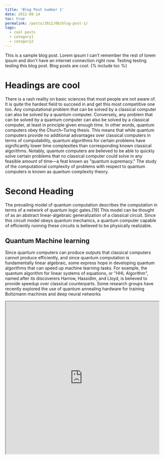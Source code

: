 ```yaml
---
title: 'Blog Post number 1'
date: 2012-08-14
toc: true
permalink: /posts/2012/08/blog-post-1/
tags:
  - cool posts
  - category1
  - category2
---
```


This is a sample blog post. Lorem ipsum I can't remember the rest of lorem ipsum and don't have an internet connection right now. Testing testing testing this blog post. Blog posts are cool.
{% include toc %}

Headings are cool
======  
There is a rash reality on basic sciences that most people are not aware of. It is quite the hardest field to succeed in and get this most competitive one too. 
Any computational problem that can be solved by a classical computer can also be solved by a quantum computer. Conversely, any problem that can be solved by a quantum computer can also be solved by a classical computer, at least in principle given enough time. In other words, quantum computers obey the Church–Turing thesis. This means that while quantum computers provide no additional advantages over classical computers in terms of computability, quantum algorithms for certain problems have significantly lower time complexities than corresponding known classical algorithms. Notably, quantum computers are believed to be able to quickly solve certain problems that no classical computer could solve in any feasible amount of time—a feat known as "quantum supremacy." The study of the computational complexity of problems with respect to quantum computers is known as quantum complexity theory.

Second Heading
======  
The prevailing model of quantum computation describes the computation in terms of a network of quantum logic gates.[19] This model can be thought of as an abstract linear-algebraic generalization of a classical circuit. Since this circuit model obeys quantum mechanics, a quantum computer capable of efficiently running these circuits is believed to be physically realizable.


Quantum Machine learning
------  
Since quantum computers can produce outputs that classical computers cannot produce efficiently, and since quantum computation is fundamentally linear algebraic, some express hope in developing quantum algorithms that can speed up machine learning tasks. For example, the quantum algorithm for linear systems of equations, or "HHL Algorithm", named after its discoverers Harrow, Hassidim, and Lloyd, is believed to provide speedup over classical counterparts. Some research groups have recently explored the use of quantum annealing hardware for training Boltzmann machines and deep neural networks  

<iframe
  src="https://sandeshkatakam.github.io/My-Machine_learning-Blog/jupyter/2022/01/01/Qiskit-Introductory-QC-Module.html"
  style="width:100%; height:500px;"
></iframe>
